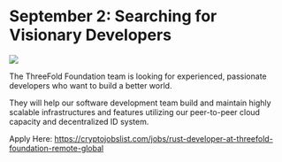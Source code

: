 # September 2: Searching for Visionary Developers

![](threefold__visionarydevs.jpeg  )

The ThreeFold Foundation team is looking for experienced, passionate developers who want to build a better world.

They will help our software development team build and maintain highly scalable infrastructures and features utilizing our peer-to-peer cloud capacity and decentralized ID system.

Apply Here: https://cryptojobslist.com/jobs/rust-developer-at-threefold-foundation-remote-global